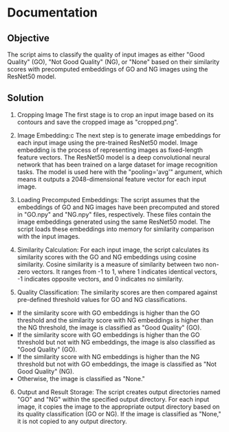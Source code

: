 # Documentation

## Objective
The script aims to classify the quality of input images as either "Good Quality" (GO), "Not Good Quality" (NG), or "None" based on their similarity scores with precomputed embeddings of GO and NG images using the ResNet50 model.

## Solution
1. Cropping Image
The first stage is to crop an input image based on its contours and save the cropped image as "cropped.png".

2. Image Embedding:c
The next step is to generate image embeddings for each input image using the pre-trained ResNet50 model. Image embedding is the process of representing images as fixed-length feature vectors. The ResNet50 model is a deep convolutional neural network that has been trained on a large dataset for image recognition tasks. The model is used here with the "pooling='avg'" argument, which means it outputs a 2048-dimensional feature vector for each input image.

3. Loading Precomputed Embeddings:
The script assumes that the embeddings of GO and NG images have been precomputed and stored in "GO.npy" and "NG.npy" files, respectively. These files contain the image embeddings generated using the same ResNet50 model. The script loads these embeddings into memory for similarity comparison with the input images.

4. Similarity Calculation:
For each input image, the script calculates its similarity scores with the GO and NG embeddings using cosine similarity. Cosine similarity is a measure of similarity between two non-zero vectors. It ranges from -1 to 1, where 1 indicates identical vectors, -1 indicates opposite vectors, and 0 indicates no similarity.

5. Quality Classification:
The similarity scores are then compared against pre-defined threshold values for GO and NG classifications. 
- If the similarity score with GO embeddings is higher than the GO threshold and the similarity score with NG embeddings is higher than the NG threshold, the image is classified as "Good Quality" (GO).
- If the similarity score with GO embeddings is higher than the GO threshold but not with NG embeddings, the image is also classified as "Good Quality" (GO).
- If the similarity score with NG embeddings is higher than the NG threshold but not with GO embeddings, the image is classified as "Not Good Quality" (NG).
- Otherwise, the image is classified as "None."

6. Output and Result Storage:
The script creates output directories named "GO" and "NG" within the specified output directory. For each input image, it copies the image to the appropriate output directory based on its quality classification (GO or NG). If the image is classified as "None," it is not copied to any output directory.
